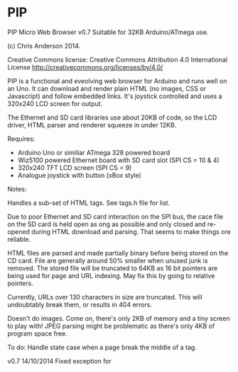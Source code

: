 PIP
===
 PIP Micro Web Browser v0.7
 Suitable for 32KB Arduino/ATmega use.
 
 (c) Chris Anderson 2014.
 
 Creative Commons license:
 Creative Commons Attribution 4.0 International License
 http://creativecommons.org/licenses/by/4.0/

 PIP is a functional and eveolving web browser for Arduino and runs well on 
 an Uno. It can  download and render plain HTML (no images, CSS or 
 Javascript) and follow  embedded links. It's joystick controlled and 
 uses a 320x240 LCD screen  for output. 

The Ethernet and SD card libraries use about 20KB of code, so the LCD 
driver, HTML parser and renderer squeeze in under 12KB. 

 Requires:
 
 * Arduino Uno or similiar ATmega 328 powered board
 * Wiz5100 powered Ethernet board with SD card slot (SPI CS = 10 & 4)
 * 320x240 TFT LCD screen (SPI CS = 9)
 * Analogue joystick with button (xBox style)
 
 Notes:
 
 Handles a sub-set of HTML tags. See tags.h file for list.
 
 Due to poor Ethernet and SD card interaction on the SPI bus, the cace file
 on the SD card is held open as ong as possible and only closed and re-opened
 during HTML download and parsing. That seems to make things ore reliable.
 
 HTML files are parsed and made partially binary before being stored on the CD card.
 File are generally around 50% smaller when unused junk is removed. The stored 
 file will be truncated to 64KB as 16 bit pointers are being used for page and 
 URL indexing.
 May fix this by going to relative pointers.
 
 Currently, URLs over 130 characters in size are truncated. This will undoubtably
 break them, or results in 404 errors.
 
 Doesn't do images. Come on, there's only 2KB of memory and a tiny screen 
 to play with! JPEG parsing might be problematic as there's only 4KB of 
 program space free.
 
 
 To do:
 Handle state case when a page break the middle of a tag.
 
 v0.7 14/10/2014
 Fixed exception for <script> and <style> tags. Improved resiliance
 to buffer under-runs with slow ethernet connections.
 
 v0.6 1/10/2014
 Indexes in-HTML links, shows current link, steps through links
 activates links and handles ethernet buffer under-runs
 
 v0.5 17/9/2014
 Parser re-written as purely state-based, fixed SD card/Ethernet 
 conflicts - somwhat
 
 v0.4 3/9/2014
 Rebuilt and renamed browser as PIP, indexes pages, custom LCD
 libray re-written, optimise parser
 
 v0.3 18/4/1014
 Custom LCD driver library added, buggy
 
 v0.2 27/3/2014
 Downloads and parses basic HTML pages
 
 v0.1 13/3/2014
 Download and display concept, Muzayik
